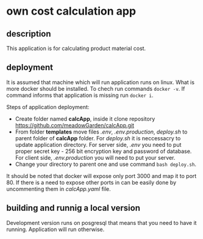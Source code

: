 # own cost calculation app

## description
This application is for calculating product material cost.

## deployment
It is assumed that machine which will run application runs on linux. What is more docker should be installed. To chech run commands `docker -v`. If command informs that application is missing run `docker i`.

Steps of application deployment:
- Create folder named **calcApp**, inside it clone repository https://github.com/meadowGarden/calcApp.git
- From folder **templates** move files _.env_, _.env.production_, _deploy.sh_ to parent folder of **calcApp** folder. For  _deploy.sh_ it is neccessacry to update application directory. For server side, _.env_ you need to put proper secret key - 256 bit encryption key and password of database. For client side, _.env.production_ you will need to put your server.
- Change your directory to parent one and use command `bash deploy.sh`.

It should be noted that docker will expose only port 3000 and map it to port 80. If there is a need to expose other ports in can be easily done by uncommenting them in _calcApp.yaml_ file.

## building and runnig a local version
Development version runs on posgresql that means that you need to have it running. Application will run otherwise.
